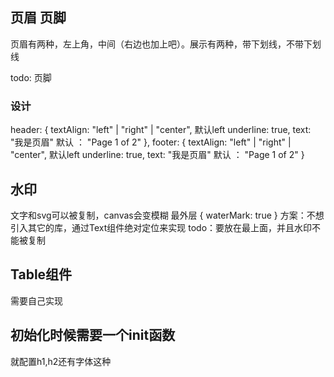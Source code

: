 ## 页眉 页脚
页眉有两种，左上角，中间（右边也加上吧）。展示有两种，带下划线，不带下划线

todo: 页脚
### 设计
header: {
    textAlign: "left" | "right" | "center", 默认left 
    underline: true,
    text: "我是页眉"  默认 ： "Page 1 of 2"
},
footer: {
    textAlign: "left" | "right" | "center", 默认left 
    underline: true,
    text: "我是页眉"  默认 ： "Page 1 of 2"
}
## 水印
文字和svg可以被复制，canvas会变模糊
最外层
{
    waterMark: true
}
方案：不想引入其它的库，通过Text组件绝对定位来实现
todo：要放在最上面，并且水印不能被复制

## Table组件
需要自己实现

## 初始化时候需要一个init函数
就配置h1,h2还有字体这种
